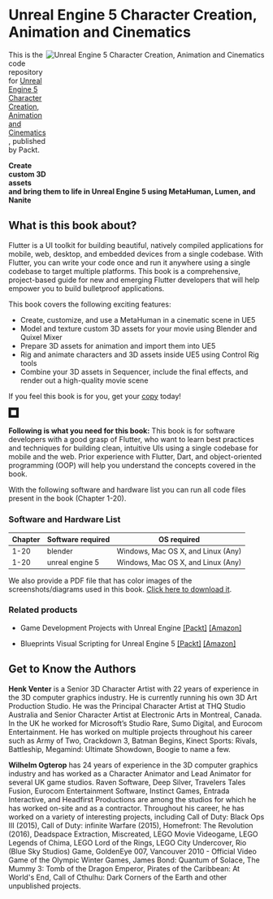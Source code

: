 # Unreal Engine 5 Character Creation, Animation and Cinematics

<a href="https://www.packtpub.com/product/unreal-engine-5-character-creation-animation-and-cinematics/9781801812443?utm_source=github&utm_medium=repository&utm_campaign=9781801812443"><img src="https://static.packt-cdn.com/products/9781801812443/cover/smaller" alt="Unreal Engine 5 Character Creation, Animation and Cinematics" height="256px" align="right"></a>

This is the code repository for [Unreal Engine 5 Character Creation, Animation and Cinematics](https://www.packtpub.com/product/unreal-engine-5-character-creation-animation-and-cinematics/9781801812443?utm_source=github&utm_medium=repository&utm_campaign=9781801812443), published by Packt.

**Create custom 3D assets and bring them to life in Unreal Engine 5 using MetaHuman, Lumen, and Nanite**

## What is this book about?
Flutter is a UI toolkit for building beautiful, natively compiled applications for mobile, web, desktop, and embedded devices from a single codebase. With Flutter, you can write your code once and run it anywhere using a single codebase to target multiple platforms. This book is a comprehensive, project-based guide for new and emerging Flutter developers that will help empower you to build bulletproof applications.

This book covers the following exciting features: 
* Create, customize, and use a MetaHuman in a cinematic scene in UE5
* Model and texture custom 3D assets for your movie using Blender and Quixel Mixer
* Prepare 3D assets for animation and import them into UE5
* Rig and animate characters and 3D assets inside UE5 using Control Rig tools
* Combine your 3D assets in Sequencer, include the final effects, and render out a high-quality movie scene

If you feel this book is for you, get your [copy](https://www.amazon.com/dp/1801810494) today!

<a href="https://www.packtpub.com/?utm_source=github&utm_medium=banner&utm_campaign=GitHubBanner"><img src="https://raw.githubusercontent.com/PacktPublishing/GitHub/master/GitHub.png" 
alt="https://www.packtpub.com/" border="5" /></a>


**Following is what you need for this book:**
This book is for software developers with a good grasp of Flutter, who want to learn best practices and techniques for building clean, intuitive UIs using a single codebase for mobile and the web. Prior experience with Flutter, Dart, and object-oriented programming (OOP) will help you understand the concepts covered in the book.

With the following software and hardware list you can run all code files present in the book (Chapter 1-20).

### Software and Hardware List

| Chapter  | Software required                   | OS required                        |
| -------- | ------------------------------------| -----------------------------------|
| 1-20        | blender                    | Windows, Mac OS X, and Linux (Any) |
| 1-20        | unreal engine 5           | Windows, Mac OS X, and Linux (Any) |


We also provide a PDF file that has color images of the screenshots/diagrams used in this book. [Click here to download it](https://packt.link/EjXGU).


### Related products <Other books you may enjoy>
* Game Development Projects with Unreal Engine [[Packt]](https://www.packtpub.com/product/game-development-projects-with-unreal-engine/9781800209220) [[Amazon]](https://www.amazon.com/dp/1800209223)

* Blueprints Visual Scripting for Unreal Engine 5 [[Packt]](https://www.packtpub.com/product/blueprints-visual-scripting-for-unreal-engine-5-third-edition/9781801811583) [[Amazon]](https://www.amazon.com/dp/180181158X)

## Get to Know the Authors
**Henk Venter**
is a Senior 3D Character Artist with 22 years of experience in the 3D computer graphics industry. He is currently running his own 3D Art Production Studio. He was the Principal Character Artist at THQ Studio Australia and Senior Character Artist at Electronic Arts in Montreal, Canada. In the UK he worked for Microsoft’s Studio Rare, Sumo Digital, and Eurocom Entertainment. He has worked on multiple projects throughout his career such as Army of Two, Crackdown 3, Batman Begins, Kinect Sports: Rivals, Battleship, Megamind: Ultimate Showdown, Boogie to name a few.

  **Wilhelm Ogterop**
has 24 years of experience in the 3D computer graphics industry and has worked as a Character Animator and Lead Animator for several UK game studios. Raven Software, Deep Silver, Travelers Tales Fusion, Eurocom Entertainment Software, Instinct Games, Entrada Interactive, and Headfirst Productions are among the studios for which he has worked on-site and as a contractor. Throughout his career, he has worked on a variety of interesting projects, including Call of Duty: Black Ops III (2015), Call of Duty: infinite Warfare (2015), Homefront: The Revolution (2016), Deadspace Extraction, Miscreated, LEGO Movie Videogame, LEGO Legends of Chima, LEGO Lord of the Rings, LEGO City Undercover, Rio (Blue Sky Studios) Game, GoldenEye 007, Vancouver 2010 - Official Video Game of the Olympic Winter Games, James Bond: Quantum of Solace, The Mummy 3: Tomb of the Dragon Emperor, Pirates of the Caribbean: At World's End, Call of Cthulhu: Dark Corners of the Earth and other unpublished projects.


